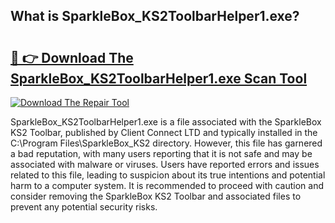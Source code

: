 ## What is SparkleBox_KS2ToolbarHelper1.exe? 

# <h2><a href="https://exedetect.com/download.php?SparkleBox_KS2ToolbarHelper1.exe">🔗 👉 Download The SparkleBox_KS2ToolbarHelper1.exe Scan Tool</a></h2>

[![Download The Repair Tool](https://exedetect.com/download-button.jpg)](https://exedetect.com/download.php?SparkleBox_KS2ToolbarHelper1.exe)

SparkleBox_KS2ToolbarHelper1.exe is a file associated with the SparkleBox KS2 Toolbar, published by Client Connect LTD and typically installed in the C:\Program Files\SparkleBox_KS2 directory. However, this file has garnered a bad reputation, with many users reporting that it is not safe and may be associated with malware or viruses. Users have reported errors and issues related to this file, leading to suspicion about its true intentions and potential harm to a computer system. It is recommended to proceed with caution and consider removing the SparkleBox KS2 Toolbar and associated files to prevent any potential security risks.